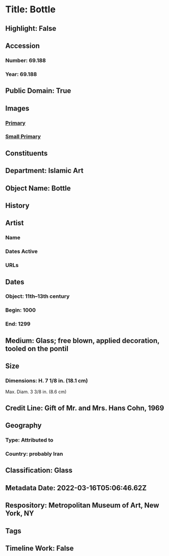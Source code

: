 # Title: Bottle
## Highlight: False
## Accession
### Number: 69.188
### Year: 69.188
## Public Domain: True
## Images
### [Primary](https://images.metmuseum.org/CRDImages/is/original/sf69-188a.jpg)
### [Small Primary](https://images.metmuseum.org/CRDImages/is/web-large/sf69-188a.jpg)
## Constituents
## Department: Islamic Art
## Object Name: Bottle
## History
## Artist
### Name
### Dates Active
### URLs
## Dates
### Object: 11th–13th century
### Begin: 1000
### End: 1299
## Medium: Glass; free blown, applied decoration, tooled on the pontil
## Size
### Dimensions: H. 7 1/8 in. (18.1 cm)
Max. Diam. 3 3/8 in. (8.6 cm)
## Credit Line: Gift of Mr. and Mrs. Hans Cohn, 1969
## Geography
### Type: Attributed to
### Country: probably Iran
## Classification: Glass
## Metadata Date: 2022-03-16T05:06:46.62Z
## Respository: Metropolitan Museum of Art, New York, NY
## Tags
## Timeline Work: False